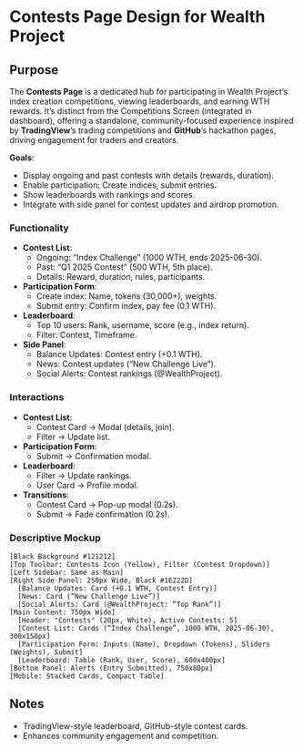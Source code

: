 # Contests Page Design for Wealth Project

## Purpose
The **Contests Page** is a dedicated hub for participating in Wealth Project’s index creation competitions, viewing leaderboards, and earning WTH rewards. It’s distinct from the Competitions Screen (integrated in dashboard), offering a standalone, community-focused experience inspired by **TradingView**’s trading competitions and **GitHub**’s hackathon pages, driving engagement for traders and creators.

**Goals**:
- Display ongoing and past contests with details (rewards, duration).
- Enable participation: Create indices, submit entries.
- Show leaderboards with rankings and scores.
- Integrate with side panel for contest updates and airdrop promotion.

### Functionality
- **Contest List**:
  - Ongoing: “Index Challenge” (1000 WTH, ends 2025-06-30).
  - Past: “Q1 2025 Contest” (500 WTH, 5th place).
  - Details: Reward, duration, rules, participants.
- **Participation Form**:
  - Create index: Name, tokens (30,000+), weights.
  - Submit entry: Confirm index, pay fee (0.1 WTH).
- **Leaderboard**:
  - Top 10 users: Rank, username, score (e.g., index return).
  - Filter: Contest, Timeframe.
- **Side Panel**:
  - Balance Updates: Contest entry (+0.1 WTH).
  - News: Contest updates (“New Challenge Live”).
  - Social Alerts: Contest rankings (@WealthProject).

### Interactions
- **Contest List**:
  - Contest Card → Modal (details, join).
  - Filter → Update list.
- **Participation Form**:
  - Submit → Confirmation modal.
- **Leaderboard**:
  - Filter → Update rankings.
  - User Card → Profile modal.
- **Transitions**:
  - Contest Card → Pop-up modal (0.2s).
  - Submit → Fade confirmation (0.2s).

### Descriptive Mockup
```
[Black Background #121212]
[Top Toolbar: Contests Icon (Yellow), Filter (Contest Dropdown)]
[Left Sidebar: Same as Main]
[Right Side Panel: 250px Wide, Black #1E222D]
  [Balance Updates: Card (+0.1 WTH, Contest Entry)]
  [News: Card (“New Challenge Live”)]
  [Social Alerts: Card (@WealthProject: “Top Rank”)]
[Main Content: 750px Wide]
  [Header: "Contests" (20px, White), Active Contests: 5]
  [Contest List: Cards (“Index Challenge”, 1000 WTH, 2025-06-30), 300x150px]
  [Participation Form: Inputs (Name), Dropdown (Tokens), Sliders (Weights), Submit]
  [Leaderboard: Table (Rank, User, Score), 600x400px]
[Bottom Panel: Alerts (Entry Submitted), 750x80px]
[Mobile: Stacked Cards, Compact Table]
```

## Notes
- TradingView-style leaderboard, GitHub-style contest cards.
- Enhances community engagement and competition.